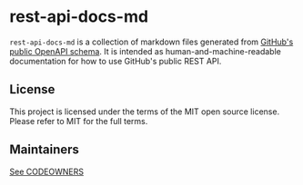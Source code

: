 # rest-api-docs-md

`rest-api-docs-md` is a collection of markdown files generated from [GitHub's public OpenAPI schema](https://github.com/github/rest-api-description). It is intended as human-and-machine-readable documentation for how to use GitHub's public REST API.

## License
This project is licensed under the terms of the MIT open source license. Please refer to MIT for the full terms.

## Maintainers

[See CODEOWNERS](./CODEOWNERS)
